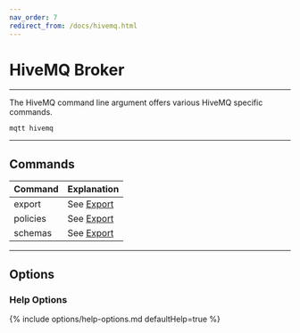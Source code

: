 ```yaml
---
nav_order: 7
redirect_from: /docs/hivemq.html
---
```


# HiveMQ Broker

***

The HiveMQ command line argument offers various HiveMQ specific commands.

```
mqtt hivemq
```

***

## Commands

| Command  | Explanation                      |
|----------|----------------------------------|
| export   | See [Export](hivemq/export.md)   |
| policies | See [Export](hivemq/policies.md) |
| schemas  | See [Export](hivemq/schemas.md)  |

***

## Options

### Help Options

{% include options/help-options.md defaultHelp=true %}
